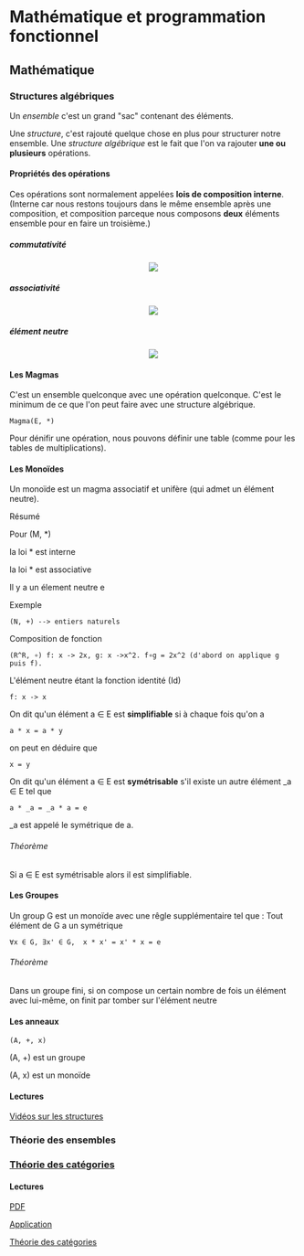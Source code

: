 # Mathématique et programmation fonctionnel

## Mathématique

### Structures algébriques

Un *ensemble* c'est un grand "sac" contenant des éléments.

Une *structure*, c'est rajouté quelque chose en plus pour structurer notre ensemble. Une *structure algébrique* est le fait que l'on va rajouter **une ou plusieurs** opérations.

#### Propriétés des opérations

Ces opérations sont normalement appelées **lois de composition interne**.
(Interne car nous restons toujours dans le même ensemble après une composition, et composition parceque nous composons **deux** éléments ensemble pour en faire un troisième.)

##### commutativité

<p align="center">
  <img src="http://chart.apis.google.com/chart?cht=tx&chl=\forall{x,y}\in\mathbb{E},\;x\;\ast\;y=y\;\ast\;x"/>
</p>
	
##### associativité

<p align="center">
  <img src="http://chart.apis.google.com/chart?cht=tx&chl=\forall{x,y,z}\in\mathbb{E},\;(x\;\ast\;y)\;\ast\;z=x\;\ast\;(y\;\ast\;z)"/>
</p>
	
##### élément neutre

<p align="center">
  <img src="http://chart.apis.google.com/chart?cht=tx&chl=e\in\mathbb{E},\forall{x}\in\mathbb{E},\;x\;\ast\;e=e\;\ast\;x"/>
</p>

#### Les Magmas

C'est un ensemble quelconque avec une opération quelconque. C'est le minimum de ce que l'on peut faire avec une structure algébrique.

	Magma(E, *)
	
Pour dénifir une opération, nous pouvons définir une table (comme pour les tables de multiplications).

#### Les Monoïdes

Un monoïde est un magma associatif et unifère (qui admet un élément neutre).

Résumé

Pour (M, *)

la loi * est interne

la loi * est associative 

Il y a un élement neutre e

Exemple 

	(N, +) --> entiers naturels
	
Composition de fonction
	
	(R^R, ∘) f: x -> 2x, g: x ->x^2. f∘g = 2x^2 (d'abord on applique g puis f).
	
L'élément neutre étant la fonction identité (Id)

	f: x -> x

On dit qu'un élément a ∈ E est **simplifiable** si à chaque fois qu'on a 

	a * x = a * y

on peut en déduire que 

	x = y
	
On dit qu'un élément a ∈ E est **symétrisable** s'il existe un autre élément _a ∈ E tel que  

	a * _a = _a * a = e

_a est appelé le symétrique de a.

###### Théorème

Si a ∈ E est symétrisable alors il est simplifiable.

#### Les Groupes

Un group G est un monoïde avec une rêgle supplémentaire tel que : Tout élément de G a un symétrique

	∀x ∈ G, ∃x' ∈ G,  x * x' = x' * x = e
	
###### Théorème

Dans un groupe fini, si on compose un certain nombre de fois un élément avec lui-même, on finit par tomber sur l'élément neutre

#### Les anneaux

	(A, +, x)
	
(A, +) est un groupe

(A, x) est un monoïde

#### Lectures

[Vidéos sur les structures](https://www.youtube.com/watch?v=RaqlxOihGxw&list=PLNefH6S6myiMFlgsEIGHb8KZaLKE2eAZQ&index=1)

### Théorie des ensembles

### [Théorie des catégories](https://fr.wikipedia.org/wiki/Th%C3%A9orie_des_cat%C3%A9gories)



#### Lectures

[PDF](http://sma.epfl.ch/~dzaganid/TP_Categories.pdf)

[Application](https://fr.wikipedia.org/wiki/Application_(math%C3%A9matiques))

[Théorie des catégories](https://fr.wikipedia.org/wiki/Th%C3%A9orie_des_cat%C3%A9gories)

